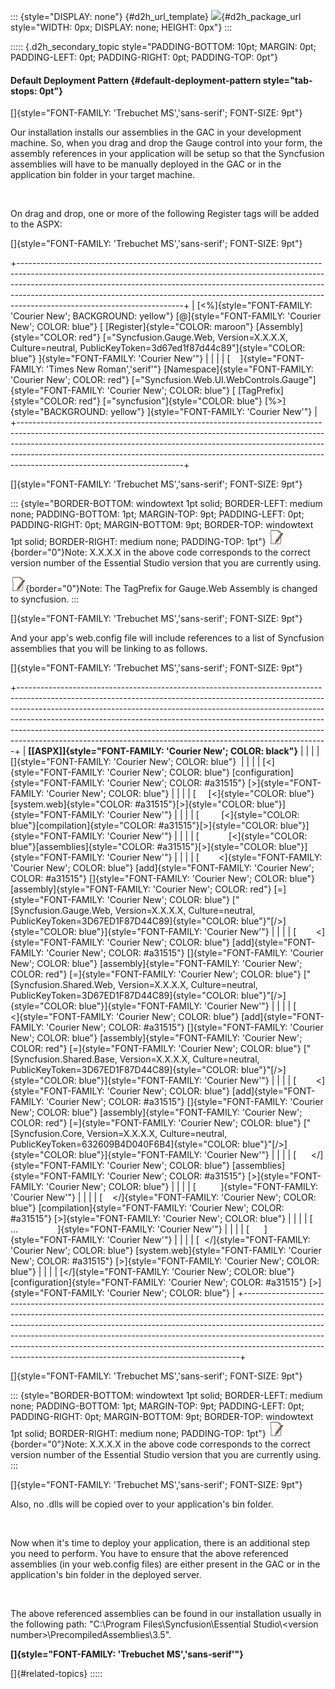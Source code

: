 ::: {style="DISPLAY: none"}
[](ms-xhelp:///?Id=d2h_url_template){#d2h_url_template} ![](!package_url!){#d2h_package_url style="WIDTH: 0px; DISPLAY: none; HEIGHT: 0px"}
:::

::::: {.d2h_secondary_topic style="PADDING-BOTTOM: 10pt; MARGIN: 0pt; PADDING-LEFT: 0pt; PADDING-RIGHT: 0pt; PADDING-TOP: 0pt"}
#### Default Deployment Pattern {#default-deployment-pattern style="tab-stops: 0pt"}

[]{style="FONT-FAMILY: 'Trebuchet MS','sans-serif'; FONT-SIZE: 9pt"} 

Our installation installs our assemblies in the GAC in your development machine. So, when you drag and drop the Gauge control into your form, the assembly references in your application will be setup so that the Syncfusion assemblies will have to be manually deployed in the GAC or in the application bin folder in your target machine.

 

On drag and drop, one or more of the following Register tags will be added to the ASPX:

[]{style="FONT-FAMILY: 'Trebuchet MS','sans-serif'; FONT-SIZE: 9pt"} 

+-----------------------------------------------------------------------------------------------------------------------------------------------------------------------------------------------------------------------------------------------------------------------------------------------------------------------------------------------------------------+
| [\<%]{style="FONT-FAMILY: 'Courier New'; BACKGROUND: yellow"} [@]{style="FONT-FAMILY: 'Courier New'; COLOR: blue"} [ [Register]{style="COLOR: maroon"} [Assembly]{style="COLOR: red"} [=\"Syncfusion.Gauge.Web, Version=X.X.X.X, Culture=neutral, PublicKeyToken=3d67ed1f87d44c89\"]{style="COLOR: blue"} ]{style="FONT-FAMILY: 'Courier New'"}                 |
|                                                                                                                                                                                                                                                                                                                                                                 |
| [    ]{style="FONT-FAMILY: 'Times New Roman','serif'"} [Namespace]{style="FONT-FAMILY: 'Courier New'; COLOR: red"} [=\"Syncfusion.Web.UI.WebControls.Gauge\"]{style="FONT-FAMILY: 'Courier New'; COLOR: blue"} [ [TagPrefix]{style="COLOR: red"} [=\"syncfusion\"]{style="COLOR: blue"} [%\>]{style="BACKGROUND: yellow"} ]{style="FONT-FAMILY: 'Courier New'"} |
+-----------------------------------------------------------------------------------------------------------------------------------------------------------------------------------------------------------------------------------------------------------------------------------------------------------------------------------------------------------------+

[]{style="FONT-FAMILY: 'Trebuchet MS','sans-serif'; FONT-SIZE: 9pt"} 

::: {style="BORDER-BOTTOM: windowtext 1pt solid; BORDER-LEFT: medium none; PADDING-BOTTOM: 1pt; MARGIN-TOP: 9pt; PADDING-LEFT: 0pt; PADDING-RIGHT: 0pt; MARGIN-BOTTOM: 9pt; BORDER-TOP: windowtext 1pt solid; BORDER-RIGHT: medium none; PADDING-TOP: 1pt"}
![](ImagesExt/image105_0.jpg){border="0"}Note: X.X.X.X in the above code corresponds to the correct version number of the Essential Studio version that you are currently using.

![](ImagesExt/image105_0.jpg){border="0"}Note: The TagPrefix for Gauge.Web Assembly is changed to syncfusion.
:::

[]{style="FONT-FAMILY: 'Trebuchet MS','sans-serif'; FONT-SIZE: 9pt"} 

And your app\'s web.config file will include references to a list of Syncfusion assemblies that you will be linking to as follows.

[]{style="FONT-FAMILY: 'Trebuchet MS','sans-serif'; FONT-SIZE: 9pt"} 

+-----------------------------------------------------------------------------------------------------------------------------------------------------------------------------------------------------------------------------------------------------------------------------------------------------------------------------------------------------------------------------------------------------------------------------------------------------------------------------------+
| **[\[ASPX\]]{style="FONT-FAMILY: 'Courier New'; COLOR: black"}**                                                                                                                                                                                                                                                                                                                                                                                                                  |
|                                                                                                                                                                                                                                                                                                                                                                                                                                                                                   |
| []{style="FONT-FAMILY: 'Courier New'; COLOR: blue"}                                                                                                                                                                                                                                                                                                                                                                                                                               |
|                                                                                                                                                                                                                                                                                                                                                                                                                                                                                   |
| [\<]{style="FONT-FAMILY: 'Courier New'; COLOR: blue"} [configuration]{style="FONT-FAMILY: 'Courier New'; COLOR: #a31515"} [\>]{style="FONT-FAMILY: 'Courier New'; COLOR: blue"}                                                                                                                                                                                                                                                                                                   |
|                                                                                                                                                                                                                                                                                                                                                                                                                                                                                   |
| [     [\<]{style="COLOR: blue"}[system.web]{style="COLOR: #a31515"}[\>]{style="COLOR: blue"}]{style="FONT-FAMILY: 'Courier New'"}                                                                                                                                                                                                                                                                                                                                                 |
|                                                                                                                                                                                                                                                                                                                                                                                                                                                                                   |
| [         [\<]{style="COLOR: blue"}[compilation]{style="COLOR: #a31515"}[\>]{style="COLOR: blue"}]{style="FONT-FAMILY: 'Courier New'"}                                                                                                                                                                                                                                                                                                                                            |
|                                                                                                                                                                                                                                                                                                                                                                                                                                                                                   |
| [            [\<]{style="COLOR: blue"}[assemblies]{style="COLOR: #a31515"}[\>]{style="COLOR: blue"}]{style="FONT-FAMILY: 'Courier New'"}                                                                                                                                                                                                                                                                                                                                          |
|                                                                                                                                                                                                                                                                                                                                                                                                                                                                                   |
| [        \<]{style="FONT-FAMILY: 'Courier New'; COLOR: blue"} [add]{style="FONT-FAMILY: 'Courier New'; COLOR: #a31515"} []{style="FONT-FAMILY: 'Courier New'; COLOR: blue"} [assembly]{style="FONT-FAMILY: 'Courier New'; COLOR: red"} [=]{style="FONT-FAMILY: 'Courier New'; COLOR: blue"} [\"[Syncfusion.Gauge.Web, Version=X.X.X.X, Culture=neutral, PublicKeyToken=3D67ED1F87D44C89]{style="COLOR: blue"}\"[/\>]{style="COLOR: blue"}]{style="FONT-FAMILY: 'Courier New'"}    |
|                                                                                                                                                                                                                                                                                                                                                                                                                                                                                   |
| [        \<]{style="FONT-FAMILY: 'Courier New'; COLOR: blue"} [add]{style="FONT-FAMILY: 'Courier New'; COLOR: #a31515"} []{style="FONT-FAMILY: 'Courier New'; COLOR: blue"} [assembly]{style="FONT-FAMILY: 'Courier New'; COLOR: red"} [=]{style="FONT-FAMILY: 'Courier New'; COLOR: blue"} [\"[Syncfusion.Shared.Web, Version=X.X.X.X, Culture=neutral, PublicKeyToken=3D67ED1F87D44C89]{style="COLOR: blue"}\"[/\>]{style="COLOR: blue"}]{style="FONT-FAMILY: 'Courier New'"}   |
|                                                                                                                                                                                                                                                                                                                                                                                                                                                                                   |
| [         \<]{style="FONT-FAMILY: 'Courier New'; COLOR: blue"} [add]{style="FONT-FAMILY: 'Courier New'; COLOR: #a31515"} []{style="FONT-FAMILY: 'Courier New'; COLOR: blue"} [assembly]{style="FONT-FAMILY: 'Courier New'; COLOR: red"} [=]{style="FONT-FAMILY: 'Courier New'; COLOR: blue"} [\"[Syncfusion.Shared.Base, Version=X.X.X.X, Culture=neutral, PublicKeyToken=3D67ED1F87D44C89]{style="COLOR: blue"}\"[/\>]{style="COLOR: blue"}]{style="FONT-FAMILY: 'Courier New'"} |
|                                                                                                                                                                                                                                                                                                                                                                                                                                                                                   |
| [        \<]{style="FONT-FAMILY: 'Courier New'; COLOR: blue"} [add]{style="FONT-FAMILY: 'Courier New'; COLOR: #a31515"} []{style="FONT-FAMILY: 'Courier New'; COLOR: blue"} [assembly]{style="FONT-FAMILY: 'Courier New'; COLOR: red"} [=]{style="FONT-FAMILY: 'Courier New'; COLOR: blue"} [\"[Syncfusion.Core, Version=X.X.X.X, Culture=neutral, PublicKeyToken=632609B4D040F6B4]{style="COLOR: blue"}\"[/\>]{style="COLOR: blue"}]{style="FONT-FAMILY: 'Courier New'"}         |
|                                                                                                                                                                                                                                                                                                                                                                                                                                                                                   |
| [      \</]{style="FONT-FAMILY: 'Courier New'; COLOR: blue"} [assemblies]{style="FONT-FAMILY: 'Courier New'; COLOR: #a31515"} [\>]{style="FONT-FAMILY: 'Courier New'; COLOR: blue"}                                                                                                                                                                                                                                                                                               |
|                                                                                                                                                                                                                                                                                                                                                                                                                                                                                   |
| [          ]{style="FONT-FAMILY: 'Courier New'"}                                                                                                                                                                                                                                                                                                                                                                                                                                  |
|                                                                                                                                                                                                                                                                                                                                                                                                                                                                                   |
| [    \</]{style="FONT-FAMILY: 'Courier New'; COLOR: blue"} [compilation]{style="FONT-FAMILY: 'Courier New'; COLOR: #a31515"} [\>]{style="FONT-FAMILY: 'Courier New'; COLOR: blue"}                                                                                                                                                                                                                                                                                                |
|                                                                                                                                                                                                                                                                                                                                                                                                                                                                                   |
| [      \...                ]{style="FONT-FAMILY: 'Courier New'"}                                                                                                                                                                                                                                                                                                                                                                                                                  |
|                                                                                                                                                                                                                                                                                                                                                                                                                                                                                   |
| [      ]{style="FONT-FAMILY: 'Courier New'"}                                                                                                                                                                                                                                                                                                                                                                                                                                      |
|                                                                                                                                                                                                                                                                                                                                                                                                                                                                                   |
| [  \</]{style="FONT-FAMILY: 'Courier New'; COLOR: blue"} [system.web]{style="FONT-FAMILY: 'Courier New'; COLOR: #a31515"} [\>]{style="FONT-FAMILY: 'Courier New'; COLOR: blue"}                                                                                                                                                                                                                                                                                                   |
|                                                                                                                                                                                                                                                                                                                                                                                                                                                                                   |
| [\</]{style="FONT-FAMILY: 'Courier New'; COLOR: blue"} [configuration]{style="FONT-FAMILY: 'Courier New'; COLOR: #a31515"} [\>]{style="FONT-FAMILY: 'Courier New'; COLOR: blue"}                                                                                                                                                                                                                                                                                                  |
+-----------------------------------------------------------------------------------------------------------------------------------------------------------------------------------------------------------------------------------------------------------------------------------------------------------------------------------------------------------------------------------------------------------------------------------------------------------------------------------+

[]{style="FONT-FAMILY: 'Trebuchet MS','sans-serif'; FONT-SIZE: 9pt"} 

::: {style="BORDER-BOTTOM: windowtext 1pt solid; BORDER-LEFT: medium none; PADDING-BOTTOM: 1pt; MARGIN-TOP: 9pt; PADDING-LEFT: 0pt; PADDING-RIGHT: 0pt; MARGIN-BOTTOM: 9pt; BORDER-TOP: windowtext 1pt solid; BORDER-RIGHT: medium none; PADDING-TOP: 1pt"}
![](ImagesExt/image105_0.jpg){border="0"}Note: X.X.X.X in the above code corresponds to the correct version number of the Essential Studio version that you are currently using.
:::

[]{style="FONT-FAMILY: 'Trebuchet MS','sans-serif'; FONT-SIZE: 9pt"} 

Also, no .dlls will be copied over to your application\'s bin folder.

 

Now when it\'s time to deploy your application, there is an additional step you need to perform. You have to ensure that the above referenced assemblies (in your web.config files) are either present in the GAC or in the application\'s bin folder in the deployed server.

 

The above referenced assemblies can be found in our installation usually in the following path: \"C:\\Program Files\\Syncfusion\\Essential Studio\\\<version number\>\\PrecompiledAssemblies\\3.5\".

**[]{style="FONT-FAMILY: 'Trebuchet MS','sans-serif'"}**  

[]{#related-topics}
:::::
